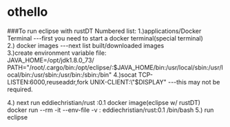 # othello
###To run eclipse with rustDT
Numbered list:
1.)applications/Docker Terminal  ---first you need to start a docker terminal(special terminal)  
2.) docker images     ---next list built/downloaded images  
3.)create environment variable file:  
	JAVA_HOME=/opt/jdk1.8.0_73/
	PATH="/root/.cargo/bin:/opt/eclipse/:$JAVA_HOME/bin:/usr/local/sbin:/usr/local/bin:/usr/sbin:/usr/bin:/sbin:/bin"
4.)socat TCP-LISTEN:6000,reuseaddr,fork UNIX-CLIENT:\"$DISPLAY\" ---this may not be required.  

4.) next run eddiechristian/rust :0.1  docker image(eclipse w/ rustDT)  
    docker run --rm -it   --env-file <env file>  -v <hostdir>:<contianer mount>  eddiechristian/rust:0.1    /bin/bash
5.) run eclipse  

